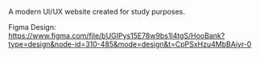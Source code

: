 A modern UI/UX website created for study purposes.

Figma Design: https://www.figma.com/file/bUGIPys15E78w9bs1l4tgS/HooBank?type=design&node-id=310-485&mode=design&t=CpPSxHzu4MbBAiyr-0